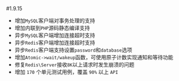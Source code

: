 #1.9.15

* 增加`MySQL`客户端对事务处理的支持
* 增加内联到`PHP`源码静态编译支持
* 异步`MySQL`客户端增加连接超时支持
* 异步`Redis`客户端增加连接超时支持
* 异步`Redis`客户端支持设置`password`和`database`选项
* 增加`Atomic->wait/wakeup`函数，可使用原子计数实现通知和等待功能
* 修复`Redis\Server`接收`8K`以上请求时发生崩溃的问题
* 增加 `170` 个单元测试用例，覆盖 `90%` 以上 `API`

